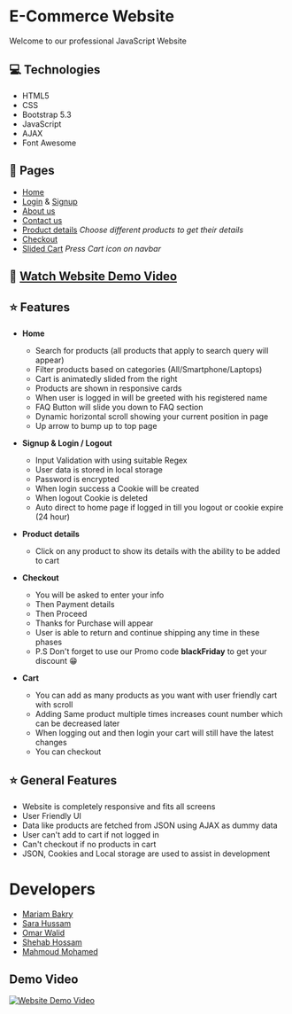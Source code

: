 # E-Commerce Website
Welcome to our professional JavaScript Website
## 💻 Technologies
- HTML5
- CSS
- Bootstrap 5.3
- JavaScript
- AJAX
- Font Awesome

## 📃 Pages
- [Home](https://shehab8k.github.io/ITIOS/projects/Javascript/)
- [Login](https://shehab8k.github.io/ITIOS/projects/Javascript/assets/HTML/login.html) & [Signup](https://shehab8k.github.io/ITIOS/projects/Javascript/assets/HTML/register.html)
- [About us](https://shehab8k.github.io/ITIOS/projects/Javascript/assets/HTML/about.html)
- [Contact us](https://shehab8k.github.io/ITIOS/projects/Javascript/assets/HTML/contact-us.html)
- [Product details](https://shehab8k.github.io/ITIOS/projects/Javascript/assets/HTML/product-details.html) <i>Choose different products to get their details</i>
- [Checkout](https://shehab8k.github.io/ITIOS/projects/Javascript/assets/HTML/checkout.html)
- [Slided Cart](https://shehab8k.github.io/ITIOS/projects/Javascript/) <i>Press Cart icon on navbar</i>
## 🎥 [Watch Website Demo Video](https://github.com/Shehab8K/ITIOS/tree/main/projects/Javascript#demo)
## ⭐ Features
- **Home**
    * Search for products (all products that apply to search query will appear)
    * Filter products based on categories (All/Smartphone/Laptops)
    * Cart is animatedly slided from the right 
    * Products are shown in responsive cards
    * When user is logged in will be greeted with his registered name 
    * FAQ Button will slide you down to FAQ section
    * Dynamic horizontal scroll showing your current position in page
    * Up arrow to bump up to top page
    
    
- **Signup & Login / Logout**
    * Input Validation with using suitable Regex
    * User data is stored in local storage
    * Password is encrypted
    * When login success a Cookie will be created
    * When logout Cookie is deleted
    * Auto direct to home page if logged in till you logout or cookie expire (24 hour)


- **Product details**
    * Click on any product to show its details with the ability to be added to cart


- **Checkout**
    * You will be asked to enter your info
    * Then Payment details 
    * Then Proceed
    * Thanks for Purchase will appear
    * User is able to return and continue shipping any time in these phases
    * P.S Don't forget to use our Promo code <b>blackFriday</b> to get your discount 😁
  
  
- **Cart**
    * You can add as many products as you want with user friendly cart with scroll
    * Adding Same product multiple times increases count number which can be decreased later
    * When logging out and then login your cart will still have the latest changes
    * You can checkout


## ⭐ General Features
- Website is completely responsive and fits all screens
- User Friendly UI
- Data like products are fetched from JSON using AJAX as dummy data
- User can't add to cart if not logged in
- Can't checkout if no products in cart
- JSON, Cookies and Local storage are used to assist in development

    
# Developers
- [Mariam Bakry](https://github.com/MariamBakry)
- [Sara Hussam](https://github.com/Sarahussam77)
- [Omar Walid](https://github.com/omar456-asc)
- [Shehab Hossam](https://github.com/Shehab8K)
- [Mahmoud Mohamed](https://github.com/Mahmoud1499)
## <div id="demo">Demo Video</div> 
[![Website Demo Video](https://img.youtube.com/vi/tw0lPzqKATg/0.jpg)](https://www.youtube.com/watch?v=tw0lPzqKATg)
